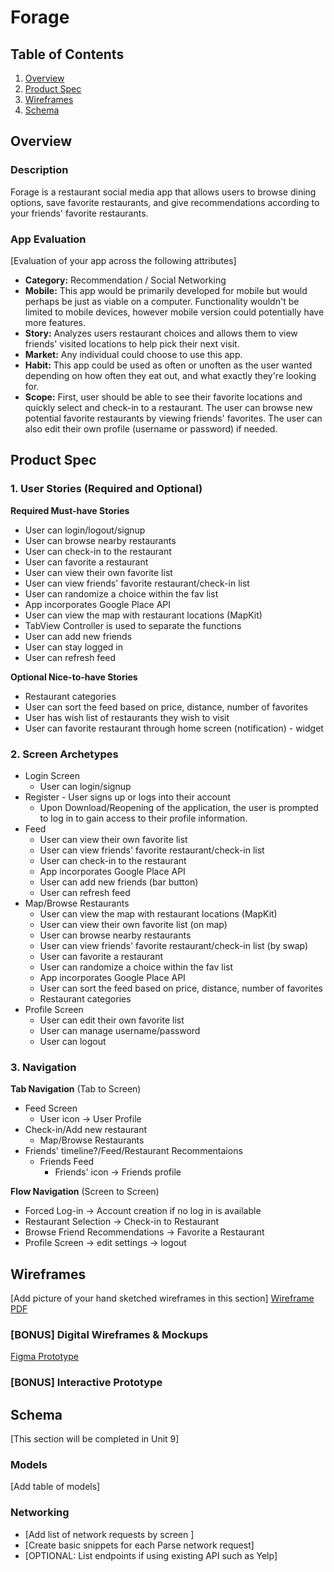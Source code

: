 # Forage

## Table of Contents
1. [Overview](#Overview)
1. [Product Spec](#Product-Spec)
1. [Wireframes](#Wireframes)
2. [Schema](#Schema)

## Overview
### Description
Forage is a restaurant social media app that allows users to browse dining options, save favorite restaurants, and give recommendations according to your friends' favorite restaurants. 

### App Evaluation
[Evaluation of your app across the following attributes]
- **Category:** Recommendation / Social Networking
- **Mobile:** This app would be primarily developed for mobile but would perhaps be just as viable on a computer. Functionality wouldn't be limited to mobile devices, however mobile version could potentially have more features.
- **Story:** Analyzes users restaurant choices and allows them to view friends' visited locations to help pick their next visit. 
- **Market:** Any individual could choose to use this app.
- **Habit:** This app could be used as often or unoften as the user wanted depending on how often they eat out, and what exactly they're looking for.
- **Scope:** First, user should be able to see their favorite locations and quickly select and check-in to a restaurant. The user can browse new potential favorite restaurants by viewing friends' favorites. The user can also edit their own profile (username or password) if needed.

## Product Spec

### 1. User Stories (Required and Optional)

**Required Must-have Stories**

* User can login/logout/signup
* User can browse nearby restaurants 
* User can check-in to the restaurant
* User can favorite a restaurant
* User can view their own favorite list
* User can view friends' favorite restaurant/check-in list 
* User can randomize a choice within the fav list
* App incorporates Google Place API
* User can view the map with restaurant locations (MapKit)
* TabView Controller is used to separate the functions
* User can add new friends
* User can stay logged in 
* User can refresh feed

**Optional Nice-to-have Stories**

* Restaurant categories
* User can sort the feed based on price, distance, number of favorites 
* User has wish list of restaurants they wish to visit 
* User can favorite restaurant through home screen (notification) - widget 

### 2. Screen Archetypes

* Login Screen
   * User can login/signup
* Register - User signs up or logs into their account
   * Upon Download/Reopening of the application, the user is prompted to log in to gain access to their profile information.
* Feed 
   * User can view their own favorite list
   * User can view friends' favorite restaurant/check-in list
   * User can check-in to the restaurant
   * App incorporates Google Place API
   * User can add new friends (bar button)
   * User can refresh feed
* Map/Browse Restaurants
   * User can view the map with restaurant locations (MapKit)
   * User can view their own favorite list (on map)
   * User can browse nearby restaurants 
   * User can view friends' favorite restaurant/check-in list (by swap)
   * User can favorite a restaurant
   * User can randomize a choice within the fav list
   * App incorporates Google Place API
   * User can sort the feed based on price, distance, number of favorites
   * Restaurant categories 
* Profile Screen
   * User can edit their own favorite list
   * User can manage username/password
   * User can logout 

### 3. Navigation

**Tab Navigation** (Tab to Screen)

* Feed Screen
    * User icon -> User Profile
* Check-in/Add new restaurant
    * Map/Browse Restaurants
* Friends' timeline?/Feed/Restaurant Recommentaions
    * Friends Feed
        * Friends' icon -> Friends profile

**Flow Navigation** (Screen to Screen)

* Forced Log-in -> Account creation if no log in is available
* Restaurant Selection -> Check-in to Restaurant
* Browse Friend Recommendations -> Favorite a Restaurant 
* Profile Screen -> edit settings -> logout 

## Wireframes
[Add picture of your hand sketched wireframes in this section]
[Wireframe PDF](https://github.com/Forage-UCI/Forage/blob/master/Wireframe.pdf)
### [BONUS] Digital Wireframes & Mockups
[Figma Prototype](https://www.figma.com/file/rYDvYkrMSYDYceRaqNsbGL/Untitled?node-id=0%3A1)
### [BONUS] Interactive Prototype

## Schema 
[This section will be completed in Unit 9]
### Models
[Add table of models]
### Networking
- [Add list of network requests by screen ]
- [Create basic snippets for each Parse network request]
- [OPTIONAL: List endpoints if using existing API such as Yelp]
